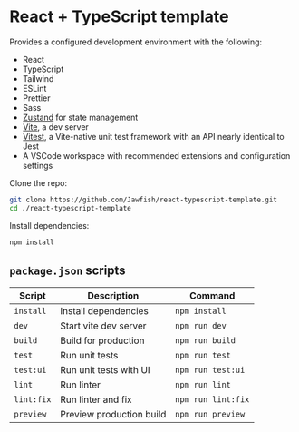 # React + TypeScript template

Provides a configured development environment with the following:

- React
- TypeScript
- Tailwind
- ESLint
- Prettier
- Sass
- [Zustand](https://github.com/pmndrs/zustand) for state management
- [Vite](https://vitejs.dev/guide/why.html), a dev server
- [Vitest](https://vitest.dev/guide/why.html), a Vite-native unit test framework with an API nearly identical to Jest
- A VSCode workspace with recommended extensions and configuration settings

Clone the repo:

```bash
git clone https://github.com/Jawfish/react-typescript-template.git
cd ./react-typescript-template
```

Install dependencies:

```bash
npm install
```

## `package.json` scripts

| Script     | Description              | Command            |
| ---------- | ------------------------ | ------------------ |
| `install`  | Install dependencies     | `npm install`      |
| `dev`      | Start vite dev server    | `npm run dev`      |
| `build`    | Build for production     | `npm run build`    |
| `test`     | Run unit tests           | `npm run test`     |
| `test:ui`  | Run unit tests with UI   | `npm run test:ui`  |
| `lint`     | Run linter               | `npm run lint`     |
| `lint:fix` | Run linter and fix       | `npm run lint:fix` |
| `preview`  | Preview production build | `npm run preview`  |

